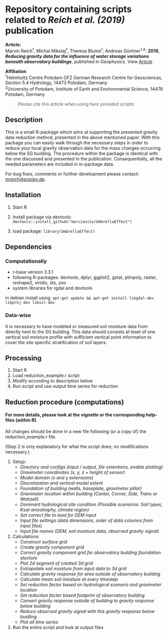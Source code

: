 Repository containing scripts related to _Reich et al. (2019)_ publication
======================================================================
**Article:**  
Marvin Reich<sup>1</sup>, Michal Mikolaj<sup>1</sup>, Theresa Blume<sup>1</sup>, Andreas Güntner<sup>1,4</sup>: **2019**,  **_Reducing gravity data for the influence of water storage variations beneath observatory buildings_**, published in Geophysics. View [Article](https://doi.org/10.1190/geo2018-0301.1)

**Affiliation**  
<sup>1</sup>Helmholtz Centre Potsdam GFZ German Research Centre for Geosciences, Section 5.4 Hydrology, 14473 Potsdam, Germany  
<sup>2</sup>University of Potsdam, Institute of Earth and Environmental Science, 14476 Potsdam, Germany
> _Please cite this article when using here provided scripts_

## Description

This is a small R-package which aims at supporting the presented gravity data reduction method,
presented in the above mentioned paper.
With this package you can easily walk through the necessary steps in order to reduce your local
gravity observation data for the mass changes occurring below the SG building.
The procedure within the package is identical with the one discussed and presented in the publication.
Consequentially, all the needed parameters are included in in-package data.

For bug fixes, comments or further development please contact: mreich@posteo.de.

## Installation

1. Start R
2. Install package via devtools: 
`devtools::install_github("marcianito/UmbrellaEffect")`

4. load package: 
`library(UmbrellaEffect)`

## Dependencies

### Computationally
* r-base version 3.3.1
* following R-packages: devtools, dplyr, ggplot2, gstat, ptinpoly, raster, reshape2, viridis, xts, zoo
* system libraries for rgdal and devtools

in debian install using: 
`apt-get update && apt-get install libgdal-dev libproj-dev libssl-dev`

### Data-wise
It is necessary to have modeled or measured soil moisture data from directly next to the SG building.
This data should consists at least of one vertical soil moisture profile with sufficient vertical point information
to cover the site specific stratification of soil layers.

## Processing

1. Start R
2. Load reduction_example.r script
3. Modify according to description below
4. Run script and use output time series for reduction

## Reduction procedure (computations)
#### For more details, please look at the vignette or the corresponding help-files (within R).

All changes should be done in a new file following (or a copy of) the reduction_example.r file.

(Step 2 is only explanatory for what the script does; no modifications necessary.)

1. Setup: 
	* _Directory and configs (input / output, file extentions, enable plotting)_
	* _Gravimeter coordinates (x, y, z + height of sensor)_
	* _Model domain (x and y extensions)_
	* _Discretization and vertical model extent_
	* _Foundation of building (walls, baseplate, gravimeter pillar)_
	* _Gravimeter location within building (Center, Corner, Side, Trans or Wettzell)_
	* _Dominant hydrological site condition (Possible scenarios: Soil types, Ksat anisotrophy, climate region)_
	* _Set correct file to load for DEM input_
	* _Input file settings (data dimensions, order of data columns from input files)_
	* _Input file names (DEM, soil moisture data, observed gravity signal)_
2. Calculations: 
	* _Construct surface grid_
	* _Create gravity component grid_
	* _Correct gravity component grid for observatory building foundation stucture_
	* _Plot 2d segment of created 3d grid_
	* _Extrapolate soil moisture from input data to 3d grid_
	* _Calculate gravity response for area outside of observatory building_
	* _Calculate mean soil moisture at every timestep_
	* _Set reduction factor based on hydrological scenario and gravimeter location_
	* _Set reduction factor based footprint of observatory building_
	* _Convert gravity response outside of building to gravity response below building_
	* _Reduce observed gravity signal with this gravity response below buidling_
	* _Plot all time series_
5. Run the entire script and look at output files

